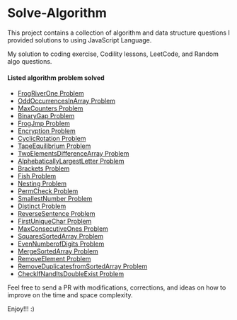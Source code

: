 # Solve-Algorithm

This project contains a collection of algorithm and data structure questions I provided solutions to using JavaScript Language.

My solution to coding exercise, Codility lessons, LeetCode, and Random algo questions.

#### Listed algorithm problem solved 

+ [FrogRiverOne Problem](https://github.com/Odubolaoluwatimilehin/Solved-Algorithims-Exercise/tree/master/FrogRiverOne%20Problem)
+ [OddOccurrencesInArray Problem](https://github.com/Odubolaoluwatimilehin/Solved-Algorithims-Exercise/tree/master/OddOccurrencesInArray%20Problem)
+ [MaxCounters Problem](https://github.com/Odubolaoluwatimilehin/Solved-Algorithims-Exercise/tree/master/MaxCounters%20Problem)
+ [BinaryGap Problem](https://github.com/Odubolaoluwatimilehin/Solved-Algorithims-Exercise/tree/master/BinaryGap%20Problem)
+ [FrogJmp Problem](https://github.com/Odubolaoluwatimilehin/Solved-Algorithims-Exercise/tree/master/FrogJmp%20Problem)
+ [Encryption Problem](https://github.com/Odubolaoluwatimilehin/Solved-Algorithims-Exercise/tree/master/Encryption%20Problem)
+ [CyclicRotation Problem](https://github.com/Odubolaoluwatimilehin/Solved-Algorithims-Exercise/tree/master/CyclicRotation%20Problem)
+ [TapeEquilibrium Problem](https://github.com/Odubolaoluwatimilehin/Solved-Algorithims-Exercise/tree/master/TapeEquilibrium%20Problem)
+ [TwoElementsDifferenceArray Problem](https://github.com/Odubolaoluwatimilehin/Solved-Algorithims-Exercise/tree/master/TwoElementsDifferenceArray%20Problem)
+ [AlphebaticallyLargestLetter Problem](https://github.com/Odubolaoluwatimilehin/Solved-Algorithims-Exercise/tree/master/AlphebaticallyLargestLetter%20Problem)
+ [Brackets Problem](https://github.com/Odubolaoluwatimilehin/Solve-Algorithim/tree/master/Brackets%20Problem)
+ [Fish Problem](https://github.com/Odubolaoluwatimilehin/Solve-Algorithim/tree/master/Fish%20Problem)
+ [Nesting Problem](https://github.com/Odubolaoluwatimilehin/Solve-Algorithim/tree/master/Nesting%20Problem)
+ [PermCheck Problem](https://github.com/Odubolaoluwatimilehin/Solve-Algorithim/tree/master/PermCheck%20Problem)
+ [SmallestNumber Problem](https://github.com/Odubolaoluwatimilehin/Solve-Algorithim/tree/master/SmallestNumber%20Problem)
+ [Distinct Problem](https://github.com/Odubolaoluwatimilehin/Solve-Algorithim/tree/master/Distinct%20Problem)
+ [ReverseSentence Problem](https://github.com/Odubolaoluwatimilehin/Solve-Algorithim/tree/master/ReverseSentence%20Problem)
+ [FirstUniqueChar Problem](https://github.com/Odubolaoluwatimilehin/Solve-Algorithim/tree/master/FirstUniqueChar%20Problem)
+ [MaxConsecutiveOnes Problem](https://github.com/Odubolaoluwatimilehin/Solved-Algorithm-Problems/tree/master/MaxConsecutiveOnes)
+ [SquaresSortedArray Problem](https://github.com/Odubolaoluwatimilehin/Solved-Algorithm-Problems/tree/master/SquaresSortedArray%20Problem)
+ [EvenNumberofDigits Problem](https://github.com/Odubolaoluwatimilehin/Solved-Algorithm-Problems/tree/master/EvenNumberofDigits%20Problem)
+ [MergeSortedArray Problem](https://github.com/Odubolaoluwatimilehin/Solved-Algorithm-Problems/tree/master/MergeSortedArray%20Problem)
+ [RemoveElement Problem](https://github.com/Odubolaoluwatimilehin/Solved-Algorithm-Problems/tree/master/RemoveElement%20Problem)
+ [RemoveDuplicatesfromSortedArray Problem](https://github.com/Odubolaoluwatimilehin/Solved-Algorithm-Problems/tree/master/RemoveDuplicatesfromSorted%20ArrayProblem)
+ [CheckIfNandItsDoubleExist Problem](https://github.com/Odubolaoluwatimilehin/Solved-Algorithm-Problems/tree/master/CheckIfNandItsDoubleExist%20Problem)

Feel free to send a PR with modifications, corrections, and ideas on how to improve on the time and space complexity.

Enjoy!!! :)
